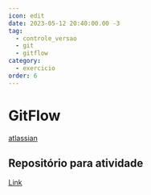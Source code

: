 ```yaml
---
icon: edit
date: 2023-05-12 20:40:00.00 -3
tag:
  - controle_versao
  - git
  - gitflow
category:
  - exercicio
order: 6
---
```



# GitFlow

[atlassian](https://www.atlassian.com/br/git/tutorials/comparing-workflows/gitflow-workflow)

## Repositório para atividade

[Link](https://classroom.github.com/a/jw962yPO)